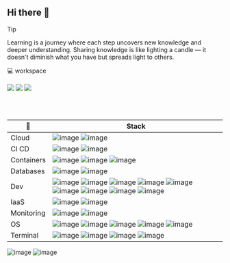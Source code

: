 ## Hi there 👋

<!--
**afteix/afteix** is a ✨ _special_ ✨ repository because its `README.md` (this file) appears on your GitHub profile.

Here are some ideas to get you started:

- 🔭 I’m currently working on ...
- 🌱 I’m currently learning ...
- 👯 I’m looking to collaborate on ...
- 🤔 I’m looking for help with ...
- 💬 Ask me about ...
- 📫 How to reach me: ...
- 😄 Pronouns: ...
- ⚡ Fun fact: ...
-->

> [!TIP]
> Learning is a journey where each step uncovers new knowledge and deeper understanding.
> Sharing knowledge is like lighting a candle — it doesn't diminish what you have but spreads light to others.

<p align='left'>
  💻 workspace <br/><br/>
  <img src="https://img.shields.io/badge/CPU-RYZEN%207%205800x-orange?logo=amd" />
  <img src="https://img.shields.io/badge/RAM-32GB-red?logo=kingstontechnology" />
  <img src="https://img.shields.io/badge/NVIDIA-GTX%204060-green?logo=nvidia" />
</p>
<br><br>

| :dart: | Stack |
| --- | --- |
| Cloud | ![image](https://img.shields.io/badge/%20-cloudflare-grey?logo=cloudflare) ![image](https://img.shields.io/badge/%20-google%20cloud-grey?logo=googlecloud) |
| CI CD | ![image](https://img.shields.io/badge/%20-jenkins-grey?logo=jenkins) ![image](https://img.shields.io/badge/%20-github%20actions-grey?logo=githubactions) |
| Containers | ![image](https://img.shields.io/badge/%20-docker-grey?logo=docker) ![image](https://img.shields.io/badge/%20-helm-grey?logo=helm) ![image](https://img.shields.io/badge/%20-kubernetes-grey?logo=kubernetes) |
| Databases | ![image](https://img.shields.io/badge/%20-mysql-grey?logo=mysql) ![image](https://img.shields.io/badge/%20-postgresql-grey?logo=postgresql) |
| Dev | ![image](https://img.shields.io/badge/%20-apache%20groovy-grey?logo=apachegroovy) ![image](https://img.shields.io/badge/%20-apache%20maven-grey?logo=apachemaven) ![image](https://img.shields.io/badge/%20-github-grey?logo=github) ![image](https://img.shields.io/badge/%20-intellij%20idea-grey?logo=intellijidea) ![image](https://img.shields.io/badge/%20-notepad%20++-grey?logo=notepadplusplus) ![image](https://img.shields.io/badge/%20-python-grey?logo=python) ![image](https://img.shields.io/badge/%20-shell%20script-grey?logo=gnu-bash) ![image](https://img.shields.io/badge/%20-vim-grey?logo=vim) ![image](https://img.shields.io/badge/%20-vs%20code-grey?logo=visual%20studio%20code) |
| IaaS | ![image](https://img.shields.io/badge/%20-ansible-grey?logo=ansible) ![image](https://img.shields.io/badge/%20-terraform-grey?logo=terraform) | 
| Monitoring | ![image](https://img.shields.io/badge/%20-datadog-grey?logo=datadog) ![image](https://img.shields.io/badge/%20-grafana-grey?logo=grafana) |
| OS | ![image](https://img.shields.io/badge/%20-alpine%20linux-grey?logo=alpine-linux) ![image](https://img.shields.io/badge/%20-centOS-grey?logo=CentOS) ![image](https://img.shields.io/badge/%20-linux-grey?logo=linux) ![image](https://img.shields.io/badge/%20-redhat-grey?logo=redhat) ![image](https://img.shields.io/badge/%20-ubuntu-grey?logo=ubuntu) |
| Terminal | ![image](https://img.shields.io/badge/%20-git-grey?logo=git) ![image](https://img.shields.io/badge/%20-homebrew-grey?logo=homebrew) ![image](https://img.shields.io/badge/%20-iTerm-grey?logo=iterm2) ![image](https://img.shields.io/badge/%20-powershell-grey?logo=powershell) |



![image](https://github-readme-stats.vercel.app/api/top-langs/?username=afteix&theme=dark)
![image](https://hits.seeyoufarm.com/api/count/incr/badge.svg?url=https%3A%2F%2Fgithub.com%2Fafteix1212%2Fhit-counter)
